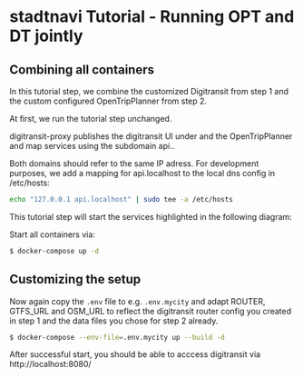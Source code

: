 # stadtnavi Tutorial - Running OPT and DT jointly


## Combining all containers

In this tutorial step, we combine the customized Digitransit from step 1 and the custom configured OpenTripPlanner from step 2.

At first, we run the tutorial step unchanged.

digitransit-proxy publishes the digitransit UI under <domainname> and the OpenTripPlanner and map services using the subdomain api.<domainname>.

Both domains should refer to the same IP adress. For development purposes, we add a mapping for api.localhost to the local dns config in /etc/hosts:

```sh
echo "127.0.0.1 api.localhost" | sudo tee -a /etc/hosts
```

This tutorial step will start the services highlighted in the following diagram:

Start all containers via:

```sh
$ docker-compose up -d
```

## Customizing the setup
Now again copy the `.env` file to e.g. `.env.mycity` and adapt ROUTER, GTFS_URL and OSM_URL to reflect the digitransit router config you created in step 1 and the data files you chose for step 2 already.

```sh
$ docker-compose --env-file=.env.mycity up --build -d
```

After successful start, you should be able to acccess digitransit via http://localhost:8080/

